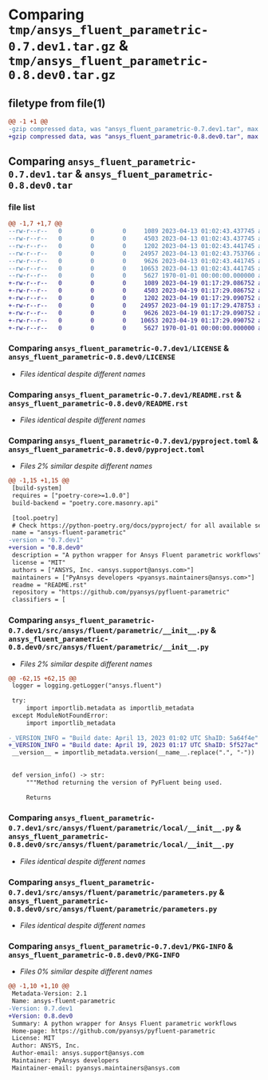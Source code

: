 # Comparing `tmp/ansys_fluent_parametric-0.7.dev1.tar.gz` & `tmp/ansys_fluent_parametric-0.8.dev0.tar.gz`

## filetype from file(1)

```diff
@@ -1 +1 @@
-gzip compressed data, was "ansys_fluent_parametric-0.7.dev1.tar", max compression
+gzip compressed data, was "ansys_fluent_parametric-0.8.dev0.tar", max compression
```

## Comparing `ansys_fluent_parametric-0.7.dev1.tar` & `ansys_fluent_parametric-0.8.dev0.tar`

### file list

```diff
@@ -1,7 +1,7 @@
--rw-r--r--   0        0        0     1089 2023-04-13 01:02:43.437745 ansys_fluent_parametric-0.7.dev1/LICENSE
--rw-r--r--   0        0        0     4503 2023-04-13 01:02:43.437745 ansys_fluent_parametric-0.7.dev1/README.rst
--rw-r--r--   0        0        0     1202 2023-04-13 01:02:43.441745 ansys_fluent_parametric-0.7.dev1/pyproject.toml
--rw-r--r--   0        0        0    24957 2023-04-13 01:02:43.753766 ansys_fluent_parametric-0.7.dev1/src/ansys/fluent/parametric/__init__.py
--rw-r--r--   0        0        0     9626 2023-04-13 01:02:43.441745 ansys_fluent_parametric-0.7.dev1/src/ansys/fluent/parametric/local/__init__.py
--rw-r--r--   0        0        0    10653 2023-04-13 01:02:43.441745 ansys_fluent_parametric-0.7.dev1/src/ansys/fluent/parametric/parameters.py
--rw-r--r--   0        0        0     5627 1970-01-01 00:00:00.000000 ansys_fluent_parametric-0.7.dev1/PKG-INFO
+-rw-r--r--   0        0        0     1089 2023-04-19 01:17:29.086752 ansys_fluent_parametric-0.8.dev0/LICENSE
+-rw-r--r--   0        0        0     4503 2023-04-19 01:17:29.086752 ansys_fluent_parametric-0.8.dev0/README.rst
+-rw-r--r--   0        0        0     1202 2023-04-19 01:17:29.090752 ansys_fluent_parametric-0.8.dev0/pyproject.toml
+-rw-r--r--   0        0        0    24957 2023-04-19 01:17:29.478753 ansys_fluent_parametric-0.8.dev0/src/ansys/fluent/parametric/__init__.py
+-rw-r--r--   0        0        0     9626 2023-04-19 01:17:29.090752 ansys_fluent_parametric-0.8.dev0/src/ansys/fluent/parametric/local/__init__.py
+-rw-r--r--   0        0        0    10653 2023-04-19 01:17:29.090752 ansys_fluent_parametric-0.8.dev0/src/ansys/fluent/parametric/parameters.py
+-rw-r--r--   0        0        0     5627 1970-01-01 00:00:00.000000 ansys_fluent_parametric-0.8.dev0/PKG-INFO
```

### Comparing `ansys_fluent_parametric-0.7.dev1/LICENSE` & `ansys_fluent_parametric-0.8.dev0/LICENSE`

 * *Files identical despite different names*

### Comparing `ansys_fluent_parametric-0.7.dev1/README.rst` & `ansys_fluent_parametric-0.8.dev0/README.rst`

 * *Files identical despite different names*

### Comparing `ansys_fluent_parametric-0.7.dev1/pyproject.toml` & `ansys_fluent_parametric-0.8.dev0/pyproject.toml`

 * *Files 2% similar despite different names*

```diff
@@ -1,15 +1,15 @@
 [build-system]
 requires = ["poetry-core>=1.0.0"]
 build-backend = "poetry.core.masonry.api"
 
 [tool.poetry]
 # Check https://python-poetry.org/docs/pyproject/ for all available sections
 name = "ansys-fluent-parametric"
-version = "0.7.dev1"
+version = "0.8.dev0"
 description = "A python wrapper for Ansys Fluent parametric workflows"
 license = "MIT"
 authors = ["ANSYS, Inc. <ansys.support@ansys.com>"]
 maintainers = ["PyAnsys developers <pyansys.maintainers@ansys.com>"]
 readme = "README.rst"
 repository = "https://github.com/pyansys/pyfluent-parametric"
 classifiers = [
```

### Comparing `ansys_fluent_parametric-0.7.dev1/src/ansys/fluent/parametric/__init__.py` & `ansys_fluent_parametric-0.8.dev0/src/ansys/fluent/parametric/__init__.py`

 * *Files 2% similar despite different names*

```diff
@@ -62,15 +62,15 @@
 logger = logging.getLogger("ansys.fluent")
 
 try:
     import importlib.metadata as importlib_metadata
 except ModuleNotFoundError:
     import importlib_metadata
 
-_VERSION_INFO = "Build date: April 13, 2023 01:02 UTC ShaID: 5a64f4e"
+_VERSION_INFO = "Build date: April 19, 2023 01:17 UTC ShaID: 5f527ac"
 __version__ = importlib_metadata.version(__name__.replace(".", "-"))
 
 
 def version_info() -> str:
     """Method returning the version of PyFluent being used.
 
     Returns
```

### Comparing `ansys_fluent_parametric-0.7.dev1/src/ansys/fluent/parametric/local/__init__.py` & `ansys_fluent_parametric-0.8.dev0/src/ansys/fluent/parametric/local/__init__.py`

 * *Files identical despite different names*

### Comparing `ansys_fluent_parametric-0.7.dev1/src/ansys/fluent/parametric/parameters.py` & `ansys_fluent_parametric-0.8.dev0/src/ansys/fluent/parametric/parameters.py`

 * *Files identical despite different names*

### Comparing `ansys_fluent_parametric-0.7.dev1/PKG-INFO` & `ansys_fluent_parametric-0.8.dev0/PKG-INFO`

 * *Files 0% similar despite different names*

```diff
@@ -1,10 +1,10 @@
 Metadata-Version: 2.1
 Name: ansys-fluent-parametric
-Version: 0.7.dev1
+Version: 0.8.dev0
 Summary: A python wrapper for Ansys Fluent parametric workflows
 Home-page: https://github.com/pyansys/pyfluent-parametric
 License: MIT
 Author: ANSYS, Inc.
 Author-email: ansys.support@ansys.com
 Maintainer: PyAnsys developers
 Maintainer-email: pyansys.maintainers@ansys.com
```

